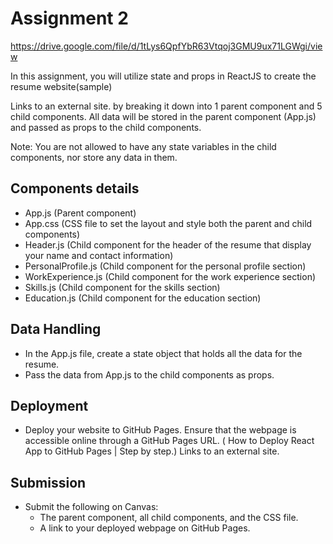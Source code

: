 # Assignment 2

https://drive.google.com/file/d/1tLys6QpfYbR63Vtqoj3GMU9ux71LGWgi/view

In this assignment, you will utilize state and props in ReactJS to create the resume website(sample)

Links to an external site. by breaking it down into 1 parent component and 5 child components. All data will be stored in the parent component (App.js) and passed as props to the child components. 

Note: You are not allowed to have any state variables in the child components, nor store any data in them.

## Components details ##
  - App.js (Parent component)
  - App.css (CSS file to set the layout and style both the parent and child components)
  - Header.js (Child component for the header of the resume that display your name and contact information)
  - PersonalProfile.js (Child component for the personal profile section)
  - WorkExperience.js (Child component for the work experience section)
  - Skills.js (Child component for the skills section)
  - Education.js (Child component for the education section)
  
## Data Handling ##
  - In the App.js file, create a state object that holds all the data for the resume.
  - Pass the data from App.js to the child components as props.

## Deployment ##
- Deploy your website to GitHub Pages. Ensure that the webpage is accessible online through a GitHub Pages URL. (
How to Deploy React App to GitHub Pages | Step by step.)
Links to an external site.

## Submission ##
- Submit the following on Canvas:
    - The parent component, all child components, and the CSS file.
    - A link to your deployed webpage on GitHub Pages.


